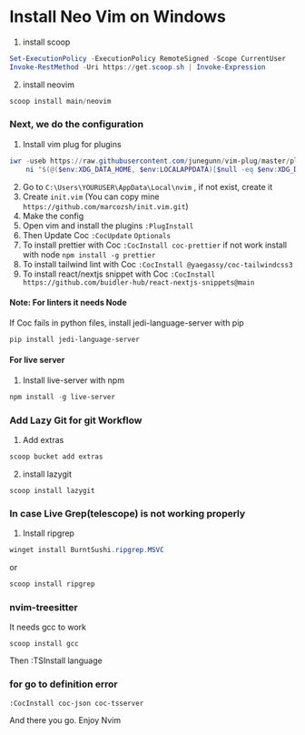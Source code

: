 
# Install Neo Vim on Windows

1. install scoop 

``` PowerShell
Set-ExecutionPolicy -ExecutionPolicy RemoteSigned -Scope CurrentUser
Invoke-RestMethod -Uri https://get.scoop.sh | Invoke-Expression
```

2. install neovim

``` PowerShell
scoop install main/neovim
```

### Next, we do the configuration

1. Install vim plug for plugins

``` PowerShell
iwr -useb https://raw.githubusercontent.com/junegunn/vim-plug/master/plug.vim |`
    ni "$(@($env:XDG_DATA_HOME, $env:LOCALAPPDATA)[$null -eq $env:XDG_DATA_HOME])/nvim-data/site/autoload/plug.vim" -Force

```

2. Go to `C:\Users\YOURUSER\AppData\Local\nvim` , if not exist, create it
3. Create `init.vim` (You can copy mine `https://github.com/marcozsh/init.vim.git`)
4. Make the config
5. Open vim and install the plugins `:PlugInstall`
6. Then Update Coc `:CocUpdate`
`Optionals`
7. To install prettier with Coc `:CocInstall coc-prettier` if not work install with node `npm install -g prettier`
8. To install tailwind lint with Coc `:CocInstall @yaegassy/coc-tailwindcss3`
9. To install react/nextjs snippet with Coc `:CocInstall https://github.com/buidler-hub/react-nextjs-snippets@main`

#### Note: For linters it needs Node

If Coc fails in python files, install jedi-language-server with pip

```PowerShell
pip install jedi-language-server
```

#### For live server 

1. Install live-server with npm

```PowerShell
npm install -g live-server
```

### Add Lazy Git for git Workflow

1. Add extras

```PowerShell
scoop bucket add extras
```
2. install lazygit

```
scoop install lazygit
```

### In case Live Grep(telescope) is not working properly

1. Install ripgrep

``` PowerShell
winget install BurntSushi.ripgrep.MSVC
```
or

``` PowerShell
scoop install ripgrep

```

### nvim-treesitter

It needs gcc to work

```
scoop install gcc
```
Then :TSInstall language

### for go to definition error
```
:CocInstall coc-json coc-tsserver
```

And there you go. Enjoy Nvim

